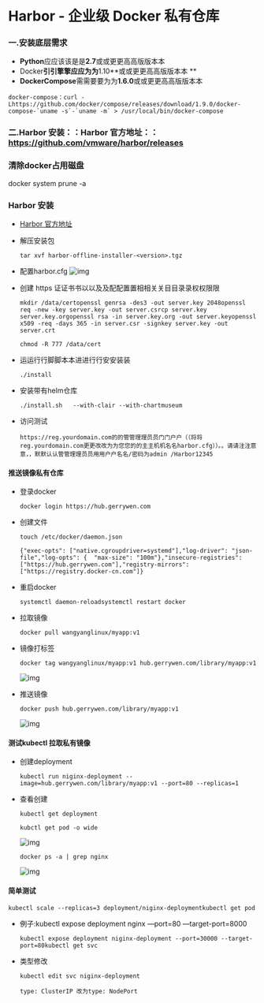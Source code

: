 # Harbor - 企业级 Docker 私有仓库 

### 一.安装底层需求

- **Python**应应该该是是**2.7**或或更更高高版版本本 
- Docker**引引擎擎应应为为**1.10**或或更更高高版版本本 **
- **DockerCompose**需需要要为为**1.6.0**或或更更高高版版本本 

```shell
docker-compose：curl -Lhttps://github.com/docker/compose/releases/download/1.9.0/docker-compose-`uname -s`-`uname -m` > /usr/local/bin/docker-compose
```



### 二.**Harbor** 安装：：**Harbor** 官方地址：：**https://github.com/vmware/harbor/releases** 



### 清除docker占用磁盘

docker system prune -a

### Harbor 安装

- [Harbor 官方地址](https://github.com/goharbor/harbor/tags)

- 解压安装包

  ```
  tar xvf harbor-offline-installer-<version>.tgz
  ```

- 配置harbor.cfg
  ![img](http://wiki.b9bb.cn/Public/Uploads/2020-01-09/5e16a5f4e3c40.png)

- 创建 https 证证书书以以及及配配置置相相关关目目录录权权限限

  ```
  mkdir /data/certopenssl genrsa -des3 -out server.key 2048openssl req -new -key server.key -out server.csrcp server.key server.key.orgopenssl rsa -in server.key.org -out server.keyopenssl x509 -req -days 365 -in server.csr -signkey server.key -out server.crt
  ```

  ```
  chmod -R 777 /data/cert
  ```

- 运运行行脚脚本本进进行行安安装装

  ```
  ./install
  ```

- 安装带有helm仓库

  ```
  ./install.sh   --with-clair --with-chartmuseum
  ```

- 访问测试

  ```
  https://reg.yourdomain.com的的管管理理员员门门户户（（将将reg.yourdomain.com更更改改为为您您的的主主机机名名harbor.cfg））。。请请注注意意，，默默认认管管理理员员用用户户名名/密码为admin /Harbor12345
  ```

#### 推送镜像私有仓库

- 登录docker

  ```
  docker login https://hub.gerrywen.com
  ```

- 创建文件

  ```
  touch /etc/docker/daemon.json
  ```

  ```
  {"exec-opts": ["native.cgroupdriver=systemd"],"log-driver": "json-file","log-opts": {  "max-size": "100m"},"insecure-registries": ["https://hub.gerrywen.com"],"registry-mirrors": ["https://registry.docker-cn.com"]}
  ```

- 重启docker

  ```
  systemctl daemon-reloadsystemctl restart docker
  ```

- 拉取镜像

  ```
  docker pull wangyanglinux/myapp:v1
  ```

- 镜像打标签

  ```
  docker tag wangyanglinux/myapp:v1 hub.gerrywen.com/library/myapp:v1
  ```

  ![img](http://wiki.b9bb.cn/Public/Uploads/2020-01-09/5e172183b459d.png)

- 推送镜像

  ```
  docker push hub.gerrywen.com/library/myapp:v1
  ```

  ![img](http://wiki.b9bb.cn/Public/Uploads/2020-01-09/5e1721e5128fe.png)

#### 测试kubectl 拉取私有镜像

- 创建deployment

  ```
  kubectl run niginx-deployment --image=hub.gerrywen.com/library/myapp:v1 --port=80 --replicas=1
  ```

- 查看创建

  ```
  kubectl get deployment
  ```

  ```
  kubctl get pod -o wide
  ```

  ![img](http://wiki.b9bb.cn/Public/Uploads/2020-05-24/5eca3f71c8e9f.png)

  ```
  docker ps -a | grep nginx
  ```

  ![img](http://wiki.b9bb.cn/Public/Uploads/2020-05-24/5eca3f9b319b3.png)

#### 简单测试

```
kubectl scale --replicas=3 deployment/niginx-deploymentkubectl get pod
```

- 例子:kubectl expose deployment nginx —port=80 —target-port=8000

  ```
  kubectl expose deployment niginx-deployment --port=30000 --target-port=80kubectl get svc
  ```

- 类型修改

  ```
  kubectl edit svc niginx-deployment
  ```

  ```
  type: ClusterIP 改为type: NodePort
  ```